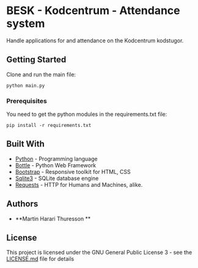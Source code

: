 # BESK - Kodcentrum - Attendance system

Handle applications for and attendance on the Kodcentrum kodstugor.

## Getting Started

Clone and run the main file:

```
python main.py
```

### Prerequisites

You need to get the python modules in the requirements.txt file:

```
pip install -r requirements.txt
```

## Built With

* [Python](https://www.python.org/) - Programming language
* [Bottle](https://bottlepy.org/) - Python Web Framework
* [Bootstrap](https://getbootstrap.com/) -  Responsive toolkit for HTML, CSS
* [Sqlite3](https://www.sqlite.org) - SQLite database engine
* [Requests](https://3.python-requests.org/) - HTTP for Humans and Machines, alike.

## Authors

* **Martin Harari Thuresson **

## License

This project is licensed under the GNU General Public License 3 - see the [LICENSE.md](LICENSE.md) file for details
